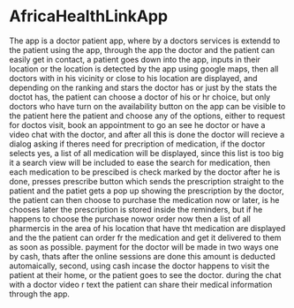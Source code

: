 # AfricaHealthLinkApp
The app is a doctor patient app, where by a doctors services is extendd to the patient using the app, through the app the doctor and the patient can easily get in contact, a patient goes down into the app, inputs in their location or the location is detected by the app using google maps, then all doctors with in his vicinity or close to his location are displayed, and depending on the ranking and stars the doctor has or just by the stats the doctot has, the patient can choose a doctor of his or hr choice, but only doctors who have turn on the availability button on the app can be visible to the patient here the patient and choose any of the options, either to request for doctos visit, book an appointment to go an see he doctor or have a video chat with the doctor, and after all this is done the doctor will recieve a dialog asking if theres need for precription of medication, if the doctor selects yes, a list of all medication will be displayed, since this list is too big it a search view will be included to ease the search for medication, then each medication to be prescibed is check marked by the doctor after he is done, presses prescribe button which sends the prescription straight to the patient and the patiet gets a pop up showing the prescription by the doctor, the patient can then choose to purchase the medication now or later, is he chooses later the prescription is stored inside the reminders, but if he happens to choose the purchase nowor order now then a list of all pharmercis in the area of his location that have tht medication are displayed and the the patient can order fr the medication and get it delivered to them as soon as possible. payment for the doctor will be made in two ways one by cash, thats after the online sessions are done this amount is deducted automaically, second, using cash incase the doctor happens to visit the patient at their home, or the patient goes to see the doctor.  during the chat with a doctor video r text the patient can share their medical information through the app.
